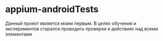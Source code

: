 # appium-androidTests

Данный проект является моим первым. В целях обучения и экспериментов старался проводить проверки и действиях над всеми элементами
